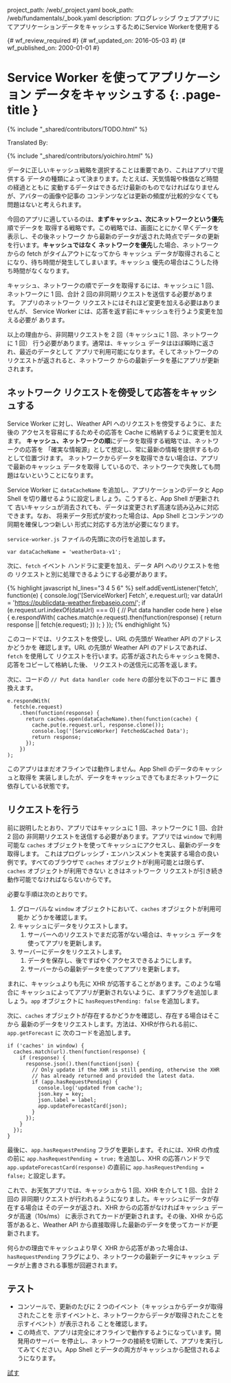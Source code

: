 project_path: /web/_project.yaml
book_path: /web/fundamentals/_book.yaml
description: プログレッシブ ウェブアプリにてアプリケーションデータをキャッシュするためにService Workerを使用する

{# wf_review_required #}
{# wf_updated_on: 2016-05-03 #}
{# wf_published_on: 2000-01-01 #}

# Service Worker を使ってアプリケーション データをキャッシュする {: .page-title }

{% include "_shared/contributors/TODO.html" %}


Translated By: 

{% include "_shared/contributors/yoichiro.html" %}



データに正しいキャッシュ戦略を選択することは重要であり、これはアプリで提供する
データの種類によって決まります。たとえば、天気情報や株価など時間の経過とともに
変動するデータはできるだけ最新のものでなければなりませんが、アバターの画像や記事の
コンテンツなどは更新の頻度が比較的少なくても問題はないと考えられます。


今回のアプリに適しているのは、**まずキャッシュ、次にネットワークという優先**順でデータを
取得する戦略です。この戦略では、画面にとにかく早くデータを表示し、その後ネットワーク
から最新のデータが返された時点でデータの更新を行います。**キャッシュではなく
ネットワークを優先**した場合、ネットワークからの fetch がタイムアウトになってから
キャッシュ データが取得されることになり、待ち時間が発生してしまいます。キャッシュ
優先の場合はこうした待ち時間がなくなります。

キャッシュ、ネットワークの順でデータを取得するには、キャッシュに 1 回、
ネットワークに 1 回、合計 2 回の非同期リクエストを送信する必要があります。
アプリのネットワーク リクエストにはそれほど変更を加える必要はありませんが、
Service Worker には、応答を返す前にキャッシュを行うよう変更を加える必要が
あります。

以上の理由から、非同期リクエストを 2 回（キャッシュに 1 回、ネットワークに 1 回）
行う必要があります。通常は、キャッシュ データはほぼ瞬時に返され、最近のデータとして
アプリで利用可能になります。そしてネットワークのリクエストが返されると、ネットワーク
からの最新データを基にアプリが更新されます。

## ネットワーク リクエストを傍受して応答をキャッシュする

Service Worker に対し、Weather API へのリクエストを傍受するように、また後の
アクセスを容易にするためその応答を Cache に格納するように変更を加えます。
**キャッシュ、ネットワークの順**にデータを取得する戦略では、ネットワークの応答を
「確実な情報源」として想定し、常に最新の情報を提供するものとして位置づけます。
ネットワークからデータを取得できない場合は、アプリで最新のキャッシュ データを取得
しているので、ネットワークで失敗しても問題はないということになります。

Service Worker に `dataCacheName` を追加し、アプリケーションのデータと
App Shell を切り離せるように設定しましょう。こうすると、App Shell が更新されて
古いキャッシュが消去されても、データは変更されず高速な読み込みに対応できます。なお、
将来データ形式が変わった場合は、App Shell とコンテンツの同期を確保しつつ新しい
形式に対応する方法が必要になります。

`service-worker.js` ファイルの先頭に次の行を追加します。


    var dataCacheName = 'weatherData-v1';
    

次に、`fetch` イベント ハンドラに変更を加え、データ API へのリクエストを他の
リクエストと別に処理できるようにする必要があります。

{% highlight javascript hl_lines="3 4 5 6" %}
self.addEventListener('fetch', function(e) {
  console.log('[ServiceWorker] Fetch', e.request.url);
  var dataUrl = 'https://publicdata-weather.firebaseio.com/';
  if (e.request.url.indexOf(dataUrl) === 0) {
    // Put data handler code here
  } else {
    e.respondWith(
      caches.match(e.request).then(function(response) {
        return response || fetch(e.request);
      })
    );
  }
});
{% endhighlight %}

このコードでは、リクエストを傍受し、URL の先頭が Weather API のアドレスかどうかを
確認します。URL の先頭が Weather API のアドレスであれば、`fetch` を使用して
リクエストを行います。応答が返されたらキャッシュを開き、応答をコピーして格納した後、
リクエストの送信元に応答を返します。

次に、コードの `// Put data handler code here` の部分を以下のコードに
置き換えます。


    e.respondWith(
      fetch(e.request)
        .then(function(response) {
          return caches.open(dataCacheName).then(function(cache) {
            cache.put(e.request.url, response.clone());
            console.log('[ServiceWorker] Fetched&Cached Data');
            return response;
          });
        })
    );
    

このアプリはまだオフラインでは動作しません。App Shell のデータのキャッシュと取得を
実装しましたが、データをキャッシュできてもまだネットワークに依存している状態です。

## リクエストを行う

前に説明したとおり、アプリではキャッシュに 1 回、ネットワークに 1 回、合計 2 回の
非同期リクエストを送信する必要があります。アプリでは `window` で利用可能な
`caches` オブジェクトを使ってキャッシュにアクセスし、最新のデータを取得します。
これはプログレッシブ・エンハンスメントを実装する場合の良い例です。すべてのブラウザで
`caches` オブジェクトが利用可能とは限らず、`caches` オブジェクトが利用できない
ときはネットワーク リクエストが引き続き動作可能でなければならないからです。

必要な手順は次のとおりです。

1. グローバルな `window` オブジェクトにおいて、`caches` オブジェクトが利用可能か
どうかを確認します。
1. キャッシュにデータをリクエストします。
    1. サーバーへのリクエストでまだ応答がない場合は、キャッシュ データを使ってアプリを更新します。
1. サーバーにデータをリクエストします。
    1. データを保存し、後ですばやくアクセスできるようにします。
    1. サーバーからの最新データを使ってアプリを更新します。

まれに、キャッシュよりも先に XHR  が応答することがあります。このような場合に
キャッシュによってアプリが更新されないように、まずフラグを追加しましょう。`app`
オブジェクトに `hasRequestPending: false` を追加します。

次に、`caches` オブジェクトが存在するかどうかを確認し、存在する場合はそこから
最新のデータをリクエストします。方法は、XHRが作られる前に、`app.getForecast` に
次のコードを追加します。


    if ('caches' in window) {
      caches.match(url).then(function(response) {
        if (response) {
          response.json().then(function(json) {
            // Only update if the XHR is still pending, otherwise the XHR
            // has already returned and provided the latest data.
            if (app.hasRequestPending) {
              console.log('updated from cache');
              json.key = key;
              json.label = label;
              app.updateForecastCard(json);
            }
          });
        }
      });
    }
    

最後に、`app.hasRequestPending` フラグを更新します。それには、XHR の作成の前に
`app.hasRequestPending = true;` を追加し、XHR の応答ハンドラで
`app.updateForecastCard(response)` の直前に `app.hasRequestPending = false;`
と設定します。

これで、お天気アプリでは、キャッシュから 1 回、XHR を介して 1 回、合計 2 回の
非同期リクエストが行われるようになりました。キャッシュにデータが存在する場合は
そのデータが返され、XHR からの応答がなければキャッシュ データが高速（10s/ms）
に表示されてカードが更新されます。その後、XHR から応答があると、Weather API
から直接取得した最新のデータを使ってカードが更新されます。

何らかの理由でキャッシュより早く XHR から応答があった場合は、`hasRequestPending`
フラグにより、ネットワークの最新データにキャッシュ データが上書きされる事態が回避されます。

## テスト

* コンソールで、更新のたびに 2 つのイベント（キャッシュからデータが取得されたことを
示すイベントと、ネットワークからデータが取得されたことを示すイベント）が表示される
ことを確認します。
* この時点で、アプリは完全にオフラインで動作するようになっています。開発用のサーバー
を停止し、ネットワークの接続を切断して、アプリを実行してみてください。App Shell
とデータの両方がキャッシュから配信されるようになります。

<a href="https://weather-pwa-sample.firebaseapp.com/step-07/" class="mdl-button mdl-js-button mdl-button--raised mdl-button--colored">試す</a>

